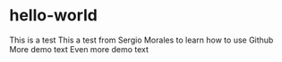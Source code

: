 # hello-world
This is a test
This a test from Sergio Morales to learn how to use Github
More demo text
Even more demo text
